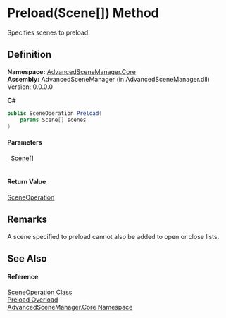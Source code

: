 # Preload(Scene[]) Method


Specifies scenes to preload.



## Definition
**Namespace:** <a href="N_AdvancedSceneManager_Core">AdvancedSceneManager.Core</a>  
**Assembly:** AdvancedSceneManager (in AdvancedSceneManager.dll) Version: 0.0.0.0

**C#**
``` C#
public SceneOperation Preload(
	params Scene[] scenes
)
```



#### Parameters
<dl><dt>  <a href="T_AdvancedSceneManager_Models_Scene">Scene</a>[]</dt><dd> </dd></dl>

#### Return Value
<a href="T_AdvancedSceneManager_Core_SceneOperation">SceneOperation</a>

## Remarks
A scene specified to preload cannot also be added to open or close lists.

## See Also


#### Reference
<a href="T_AdvancedSceneManager_Core_SceneOperation">SceneOperation Class</a>  
<a href="Overload_AdvancedSceneManager_Core_SceneOperation_Preload">Preload Overload</a>  
<a href="N_AdvancedSceneManager_Core">AdvancedSceneManager.Core Namespace</a>  
